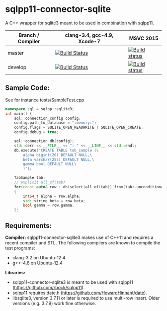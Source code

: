 sqlpp11-connector-sqlite
========================

A C++ wrapper for sqlite3 meant to be used in combination with sqlpp11.

Branch / Compiler | clang-3.4,  gcc-4.9, Xcode-7   |  MSVC 2015
------------------| -------------------------------|-----------
master | [![Build Status](https://travis-ci.org/rbock/sqlpp11-connector-sqlite3.svg?branch=master)](https://travis-ci.org/rbock/sqlpp11-connector-sqlite3?branch=master) | [![Build status](https://ci.appveyor.com/api/projects/status/bhg5pbocv316583v/branch/master?svg=true)](https://ci.appveyor.com/project/rbock/sqlpp11-connector-sqlite3/branch/master)
develop | [![Build Status](https://travis-ci.org/rbock/sqlpp11-connector-sqlite3.svg?branch=develop)](https://travis-ci.org/rbock/sqlpp11-connector-sqlite3?branch=develop) | [![Build status](https://ci.appveyor.com/api/projects/status/bhg5pbocv316583v/branch/develop?svg=true)](https://ci.appveyor.com/project/rbock/sqlpp11-connector-sqlite3/branch/develop) |

Sample Code:
------------
See for instance tests/SampleTest.cpp

```C++
namespace sql = sqlpp::sqlite3;
int main() {
    sql::connection_config config;
    config.path_to_database = ":memory:";
    config.flags = SQLITE_OPEN_READWRITE | SQLITE_OPEN_CREATE;
    config.debug = true;

    sql::connection db(config);
    std::cerr << __FILE__ << ": " << __LINE__ << std::endl;
    db.execute("CREATE TABLE tab_sample (\
        alpha bigint(20) DEFAULT NULL,\
        beta varchar(255) DEFAULT NULL,\
        gamma bool DEFAULT NULL\
        )");

    TabSample tab;
    // explicit all_of(tab)
    for(const auto& row : db(select(all_of(tab)).from(tab).unconditionally()))
    {
        int64_t alpha = row.alpha;
        std::string beta = row.beta;
        bool gamma = row.gamma;
    };
```

Requirements:
-------------
__Compiler:__
sqlpp11-connector-sqlite3 makes use of C++11 and requires a recent compiler and STL. The following compilers are known to compile the test programs:

  * clang-3.2 on Ubuntu-12.4
  * g++-4.8 on Ubuntu-12.4

__Libraries:__

  * sqlpp11-connector-sqlite3 is meant to be used with sqlpp11 (https://github.com/rbock/sqlpp11).
  * sqlpp11 requires date.h (https://github.com/HowardHinnant/date).
  * libsqlite3, version 3.7.11 or later is required to use multi-row insert. Older versions (e.g. 3.7.9) work fine otherwise.
